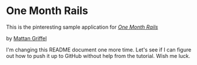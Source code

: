 # One Month Rails

This is the pinteresting sample application for
[*One Month Rails*](http://onemonthrails.com)

by [Mattan Griffel](http://mattangriffel.com)

I'm changing this README document one more time. Let's see if I can figure out how to push it up to GitHub without help from the tutorial. Wish me luck.
